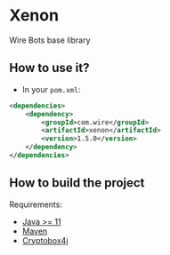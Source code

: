 # Xenon

Wire Bots base library

## How to use it?

- In your `pom.xml`:

```xml
<dependencies>
    <dependency>
        <groupId>com.wire</groupId>
        <artifactId>xenon</artifactId>
        <version>1.5.0</version>
    </dependency>
</dependencies>
```

## How to build the project

Requirements:

- [Java >= 11](http://www.oracle.com)
- [Maven](https://maven.apache.org)
- [Cryptobox4j](https://github.com/wireapp/cryptobox4j)
